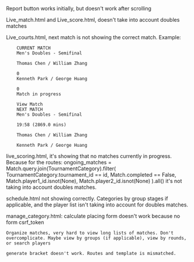 Report button works initially, but doesn't work after scrolling

Live_match.html and Live_score.html, doesn't take into account doubles matches

Live_courts.html, next match is not showing the correct match. Example:

        CURRENT MATCH
        Men's Doubles - Semifinal

        Thomas Chen / William Zhang

        0
        Kenneth Park / George Huang

        0
        Match in progress

        View Match
        NEXT MATCH
        Men's Doubles - Semifinal

        19:58 (2869.0 mins)

        Thomas Chen / William Zhang

        Kenneth Park / George Huang

live_scoring.html, it's showing that no matches currently in progress. Because for the routes:
    ongoing_matches = Match.query.join(TournamentCategory).filter(
        TournamentCategory.tournament_id == id,
        Match.completed == False,
        Match.player1_id.isnot(None),
        Match.player2_id.isnot(None)
    ).all()
    it's not taking into account doubles matches.

schedule.html not showing correctly. Categories by group stages if applicable, and the player list isn't taking into account for doubles matches. 

manage_category.html:
    calculate placing form doesn't work because no form csrf_token

    Organize matches, very hard to view long lists of matches. Don't overcomplicate. Maybe view by groups (if applicable), view by rounds, or search players

    generate bracket doesn't work. Routes and template is mismatched.